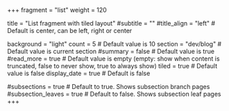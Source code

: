 +++
fragment = "list"
weight = 120

title = "List fragment with tiled layout"
#subtitle = ""
#title_align = "left" # Default is center, can be left, right or center

background = "light"
count = 5 # Default value is 10
section = "dev/blog" # Default value is current section
#summary = false # Default value is true
#read_more = true # Default value is empty (empty: show when content is truncated, false to never show, true to always show)
tiled = true # Default value is false
display_date = true # Default is false

#subsections = true # Default to true. Shows subsection branch pages
#subsection_leaves = true # Default to false. Shows subsection leaf pages
+++
